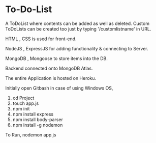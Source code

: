 # To-Do-List
A ToDoList where contents can be added as well as deleted. Custom ToDoLists can be created too just by typing '/customlistname' in URL.

HTML , CSS is used for front-end.

NodeJS , ExpressJS for adding functionality & connecting to Server.

MongoDB , Mongoose to store items into the DB. 

Backend connected onto MongoDB Atlas.

The entire Application is hosted on Heroku.



Initially open Gitbash in case of using Windows OS,

1) cd Project
2) touch app.js
3) npm init
4) npm install express
5) npm install body-parser
6) npm install -g nodemon

To Run,
nodemon app.js


